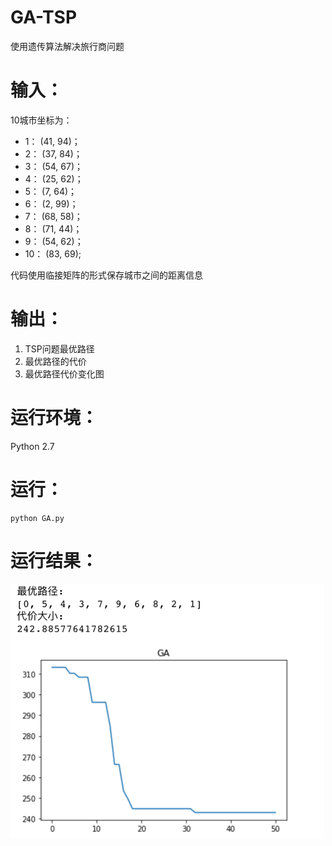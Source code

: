 # GA-TSP
使用遗传算法解决旅行商问题

# 输入：
10城市坐标为：
- 1： (41, 94)；
- 2： (37, 84)；
- 3： (54, 67)；
- 4： (25, 62)；
- 5： (7, 64)；
- 6： (2, 99)；
- 7： (68, 58)；
- 8： (71, 44)；
- 9： (54, 62)；
- 10： (83, 69);

代码使用临接矩阵的形式保存城市之间的距离信息

# 输出：
1. TSP问题最优路径
2. 最优路径的代价
3. 最优路径代价变化图


# 运行环境：
Python 2.7

# 运行：
```
python GA.py
```

# 运行结果：
<img src='img/result.png'> 

